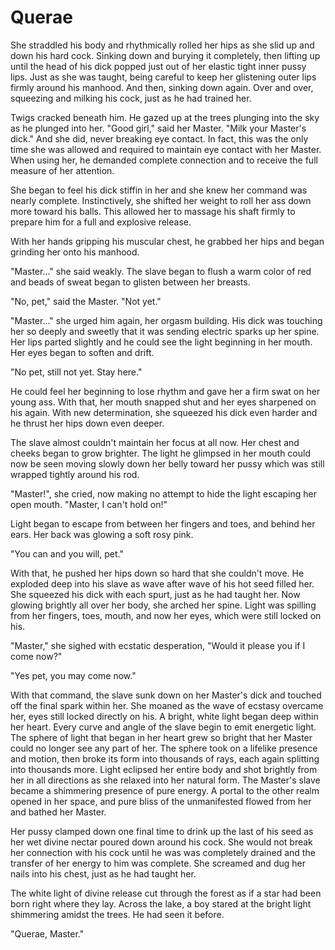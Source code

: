 # Querae

She straddled his body and rhythmically rolled her hips as she slid up and down his hard cock. Sinking down and burying it completely, then lifting up until the head of his dick popped just out of her elastic tight inner pussy lips. Just as she was taught, being careful to keep her glistening outer lips firmly around his manhood. And then, sinking down again. Over and over, squeezing and milking his cock, just as he had trained her.

Twigs cracked beneath him. He gazed up at the trees plunging into the sky as he plunged into her. "Good girl," said her Master. "Milk your Master's dick." And she did, never breaking eye contact. In fact, this was the only time she was allowed and required to maintain eye contact with her Master. When using her, he demanded complete connection and to receive the full measure of her attention.

She began to feel his dick stiffin in her and she knew her command was nearly complete. Instinctively, she shifted her weight to roll her ass down more toward his balls. This allowed her to massage his shaft firmly to prepare him for a full and explosive release.

With her hands gripping his muscular chest, he grabbed her hips and began grinding her onto his manhood.

"Master..." she said weakly. The slave began to flush a warm color of red and beads of sweat began to glisten between her breasts.

"No, pet," said the Master. "Not yet."

"Master..." she urged him again, her orgasm building. His dick was touching her so deeply and sweetly that it was sending electric sparks up her spine. Her lips parted slightly and he could see the light beginning in her mouth. Her eyes began to soften and drift.

"No pet, still not yet. Stay here."

He could feel her beginning to lose rhythm and gave her a firm swat on her young ass. With that, her mouth snapped shut and her eyes sharpened on his again. With new determination, she squeezed his dick even harder and he thrust her hips down even deeper.

The slave almost couldn't maintain her focus at all now. Her chest and cheeks began to grow brighter. The light he glimpsed in her mouth could now be seen moving slowly down her belly toward her pussy which was still wrapped tightly around his rod.

"Master!", she cried, now making no attempt to hide the light escaping her open mouth. "Master, I can't hold on!"

Light began to escape from between her fingers and toes, and behind her ears. Her back was glowing a soft rosy pink.

"You can and you will, pet."

With that, he pushed her hips down so hard that she couldn't move. He exploded deep into his slave as wave after wave of his hot seed filled her. She squeezed his dick with each spurt, just as he had taught her. Now glowing brightly all over her body, she arched her spine. Light was spilling from her fingers, toes, mouth, and now her eyes, which were still locked on his.

"Master," she sighed with ecstatic desperation, "Would it please you if I come now?"

"Yes pet, you may come now."

With that command, the slave sunk down on her Master's dick and touched off the final spark within her. She moaned as the wave of ecstasy overcame her, eyes still locked directly on his. A bright, white light began deep within her heart. Every curve and angle of the slave begin to emit energetic light. The sphere of light that began in her heart grew so bright that her Master could no longer see any part of her. The sphere took on a lifelike presence and motion, then broke its form into thousands of rays, each again splitting into thousands more. Light eclipsed her entire body and shot brightly from her in all directions as she relaxed into her natural form. The Master's slave became a shimmering presence of pure energy. A portal to the other realm opened in her space, and pure bliss of the unmanifested flowed from her and bathed her Master.

Her pussy clamped down one final time to drink up the last of his seed as her wet divine nectar poured down around his cock. She would not break her connection with his cock until he was was completely drained and the transfer of her energy to him was complete. She screamed and dug her nails into his chest, just as he had taught her.

The white light of divine release cut through the forest as if a star had been born right where they lay. Across the lake, a boy stared at the bright light shimmering amidst the trees. He had seen it before.

"Querae, Master."
